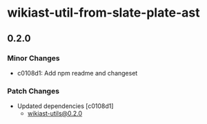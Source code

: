 # wikiast-util-from-slate-plate-ast

## 0.2.0

### Minor Changes

- c0108d1: Add npm readme and changeset

### Patch Changes

- Updated dependencies [c0108d1]
  - wikiast-utils@0.2.0
